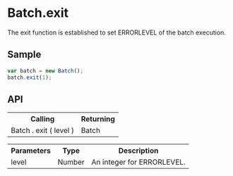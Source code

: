 <H1>Batch.exit</H1>

The exit function is established to set ERRORLEVEL of the batch execution.

<h2>Sample</h2>

```javascript
var batch = new Batch();
batch.exit(1);
```

<h2>API</h2>

<table>
<tr><th>Calling</th><th>Returning</th></tr>
<tr><td>Batch . exit ( level )</td><td>Batch</td></tr>
</table>

<table>
<tr><th>Parameters</th><th>Type</th><th>Description</th></tr>
<tr><td>level</td><td>Number</td><td>An integer for ERRORLEVEL.
</td></tr>

</table>

